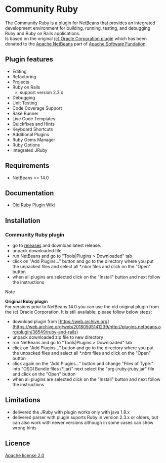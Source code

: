 # Community Ruby

The Community Ruby is a plugin for NetBeans that provides an integrated 
development environment for building, running, testing, and debugging Ruby and 
Ruby on Rails applications.  
Is based on the original [(c) Oracle Corporation plugin](http://hg.netbeans.org/community-ruby)
which has been donated to the [Apache NetBeans](https://netbeans.org) part of
[Apache Software Fundation](https://www.apache.org).

## Plugin features
* Editing
* Refactoring
* Projects
* Ruby on Rails
  * support version 2.3.x
* Debugging
* Unit Testing
* Code Coverage Support
* Rake Runner
* Live Code Templates
* Quickfixes and Hints
* Keyboard Shortcuts
* Additional Plugins
* Ruby Gems Manager
* Ruby Options
* Integrated JRuby

## Requirements
- NetBeans >= 14.0

## Documentation
* [Old Ruby Plugin Wiki](https://web.archive.org/web/20111030214144/http://wiki.netbeans.org/Ruby)

## Installation
### Community Ruby plugin
- go to [releases](https://github.com/piotrhoppe/community-ruby/releases) and
download latest release.
- unpack downloaded file
- run NetBeans and go to "Tools|Plugins > Downloaded" tab
- click on "Add Plugins..." button and go to the directory where you put the 
unpacked files and select all *.nbm files and click on the "Open" button
- when all plugins are selected click on the "Install" button and next follow
the instructions


> [!NOTE]  
> **Original Ruby plugin**  
> For versions prior to NetBeans 14.0 you can use the old original plugin from
the (c) Oracle Corporation. It is still available, please follow below steps:
> - download plugin from [https://web.archive.org](https://web.archive.org/web/20180505141239/http://plugins.netbeans.org/plugin/38549/ruby-and-rails)
> - unpack downloaded zip file to new directory
> - run NetBeans and go to "Tools|Plugins > Downloaded" tab
> - click on "Add Plugins..." button and go to the directory where you put the 
> unpacked files and select all *.nbm files and click on the "Open" button
> - click again on the "Add Plugins..." button and change "Files of Type:" into 
"OSGI Bundle files (*.jar)" next select the "org-jruby-jruby.jar" file and click 
on the "Open" button
> - when all plugins are selected click on the "Install" button and next follow
the instructions

## Limitations
* delivered the JRuby with plugin works only with java 1.8.x
* delivered parser with plugin suports Ruby in version 2.3.x or olders, but can
also work with newer versions although in some cases can show wrong hints

## Licence
[Apache license 2.0](LICENSE)

